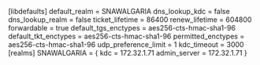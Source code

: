 [libdefaults]
default_realm = SNAWALGARIA
dns_lookup_kdc = false
dns_lookup_realm = false
ticket_lifetime = 86400
renew_lifetime = 604800
forwardable = true
default_tgs_enctypes = aes256-cts-hmac-sha1-96
default_tkt_enctypes = aes256-cts-hmac-sha1-96
permitted_enctypes = aes256-cts-hmac-sha1-96
udp_preference_limit = 1
kdc_timeout = 3000
[realms]
SNAWALGARIA = {
kdc = 172.32.1.71
admin_server = 172.32.1.71
}

